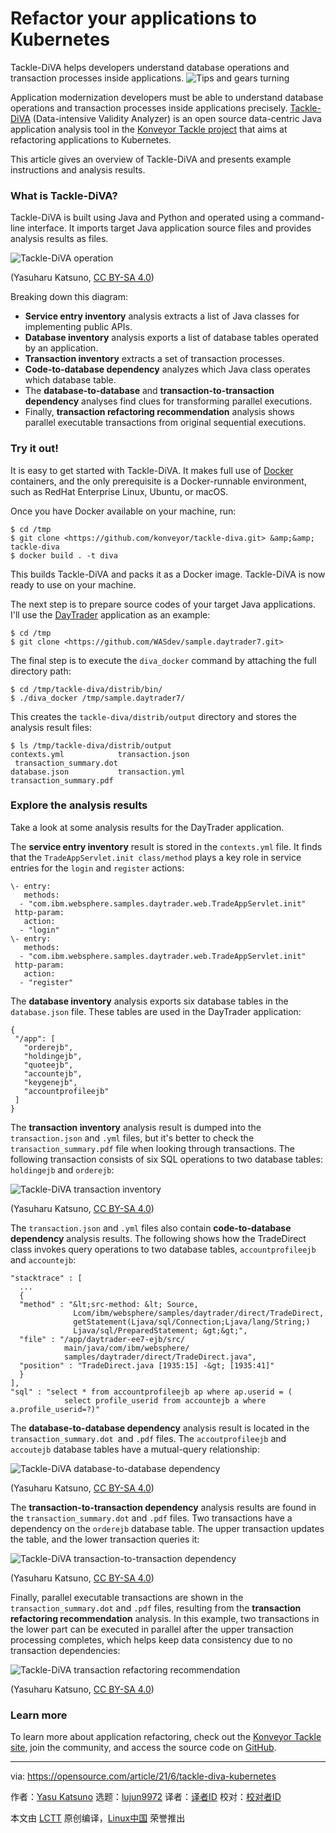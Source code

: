 [#]: subject: (Refactor your applications to Kubernetes)
[#]: via: (https://opensource.com/article/21/6/tackle-diva-kubernetes)
[#]: author: (Yasu Katsuno https://opensource.com/users/yasu-katsuno)
[#]: collector: (lujun9972)
[#]: translator: ( )
[#]: reviewer: ( )
[#]: publisher: ( )
[#]: url: ( )

Refactor your applications to Kubernetes
======
Tackle-DiVA helps developers understand database operations and
transaction processes inside applications.
![Tips and gears turning][1]

Application modernization developers must be able to understand database operations and transaction processes inside applications precisely. [Tackle-DiVA][2] (Data-intensive Validity Analyzer) is an open source data-centric Java application analysis tool in the [Konveyor Tackle project][3] that aims at refactoring applications to Kubernetes.

This article gives an overview of Tackle-DiVA and presents example instructions and analysis results.

### What is Tackle-DiVA?

Tackle-DiVA is built using Java and Python and operated using a command-line interface. It imports target Java application source files and provides analysis results as files.

![Tackle-DiVA operation][4]

(Yasuharu Katsuno, [CC BY-SA 4.0][5])

Breaking down this diagram:

  * **Service entry inventory** analysis extracts a list of Java classes for implementing public APIs.
  * **Database inventory** analysis exports a list of database tables operated by an application.
  * **Transaction inventory** extracts a set of transaction processes.
  * **Code-to-database dependency** analyzes which Java class operates which database table.
  * The **database-to-database** and **transaction-to-transaction dependency** analyses find clues for transforming parallel executions.
  * Finally, **transaction refactoring recommendation** analysis shows parallel executable transactions from original sequential executions.



### Try it out!

It is easy to get started with Tackle-DiVA. It makes full use of [Docker][6] containers, and the only prerequisite is a Docker-runnable environment, such as RedHat Enterprise Linux, Ubuntu, or macOS.

Once you have Docker available on your machine, run:


```
$ cd /tmp
$ git clone <https://github.com/konveyor/tackle-diva.git> &amp;&amp; tackle-diva
$ docker build . -t diva
```

This builds Tackle-DiVA and packs it as a Docker image. Tackle-DiVA is now ready to use on your machine.

The next step is to prepare source codes of your target Java applications. I'll use the [DayTrader][7] application as an example:


```
$ cd /tmp
$ git clone <https://github.com/WASdev/sample.daytrader7.git>
```

The final step is to execute the `diva_docker` command by attaching the full directory path:


```
$ cd /tmp/tackle-diva/distrib/bin/
$ ./diva_docker /tmp/sample.daytrader7/
```

This creates the `tackle-diva/distrib/output` directory and stores the analysis result files:


```
$ ls /tmp/tackle-diva/distrib/output
contexts.yml            transaction.json        transaction_summary.dot
database.json           transaction.yml         transaction_summary.pdf
```

### Explore the analysis results

Take a look at some analysis results for the DayTrader application.

The **service entry inventory** result is stored in the `contexts.yml` file. It finds that the `TradeAppServlet.init class/method` plays a key role in service entries for the `login` and `register` actions:


```
\- entry:
   methods:
  - "com.ibm.websphere.samples.daytrader.web.TradeAppServlet.init"
 http-param:
   action:
  - "login"
\- entry:
   methods:
  - "com.ibm.websphere.samples.daytrader.web.TradeAppServlet.init"
 http-param:
   action:
  - "register"
```

The **database inventory** analysis exports six database tables in the `database.json` file. These tables are used in the DayTrader application:


```
{
 "/app": [
   "orderejb",
   "holdingejb",
   "quoteejb",
   "accountejb",
   "keygenejb",
   "accountprofileejb"
 ]
}
```

The **transaction inventory** analysis result is dumped into the `transaction.json` and `.yml` files, but it's better to check the `transaction_summary.pdf` file when looking through transactions. The following transaction consists of six SQL operations to two database tables: `holdingejb` and `orderejb`:

![Tackle-DiVA transaction inventory][8]

(Yasuharu Katsuno, [CC BY-SA 4.0][5])

The `transaction.json` and `.yml` files also contain **code-to-database dependency** analysis results. The following shows how the TradeDirect class invokes query operations to two database tables, `accountprofileejb` and `accountejb`:


```
"stacktrace" : [
  ...
  {
  "method" : "&lt;src-method: &lt; Source,
              Lcom/ibm/websphere/samples/daytrader/direct/TradeDirect,
              getStatement(Ljava/sql/Connection;Ljava/lang/String;)
              Ljava/sql/PreparedStatement; &gt;&gt;",
  "file" : "/app/daytrader-ee7-ejb/src/
            main/java/com/ibm/websphere/
            samples/daytrader/direct/TradeDirect.java",
  "position" : "TradeDirect.java [1935:15] -&gt; [1935:41]"
  }
],
"sql" : "select * from accountprofileejb ap where ap.userid = (
            select profile_userid from accountejb a where a.profile_userid=?)"
```

The **database-to-database dependency** analysis result is located in the `transaction_summary.dot `and `.pdf` files. The `accoutprofileejb` and `accoutejb` database tables have a mutual-query relationship:

![Tackle-DiVA database-to-database dependency][9]

(Yasuharu Katsuno, [CC BY-SA 4.0][5])

The **transaction-to-transaction dependency** analysis results are found in the `transaction_summary.dot` and `.pdf` files. Two transactions have a dependency on the `orderejb` database table. The upper transaction updates the table, and the lower transaction queries it:

![Tackle-DiVA transaction-to-transaction dependency][10]

(Yasuharu Katsuno, [CC BY-SA 4.0][5])

Finally, parallel executable transactions are shown in the `transaction_summary.dot` and `.pdf` files, resulting from the **transaction refactoring recommendation** analysis. In this example, two transactions in the lower part can be executed in parallel after the upper transaction processing completes, which helps keep data consistency due to no transaction dependencies:

![Tackle-DiVA transaction refactoring recommendation][11]

(Yasuharu Katsuno, [CC BY-SA 4.0][5])

### Learn more

To learn more about application refactoring, check out the [Konveyor Tackle site][12], join the community, and access the source code on [GitHub][2].

--------------------------------------------------------------------------------

via: https://opensource.com/article/21/6/tackle-diva-kubernetes

作者：[Yasu Katsuno][a]
选题：[lujun9972][b]
译者：[译者ID](https://github.com/译者ID)
校对：[校对者ID](https://github.com/校对者ID)

本文由 [LCTT](https://github.com/LCTT/TranslateProject) 原创编译，[Linux中国](https://linux.cn/) 荣誉推出

[a]: https://opensource.com/users/yasu-katsuno
[b]: https://github.com/lujun9972
[1]: https://opensource.com/sites/default/files/styles/image-full-size/public/lead-images/gears_devops_learn_troubleshooting_lightbulb_tips_520.png?itok=HcN38NOk (Tips and gears turning)
[2]: https://github.com/konveyor/tackle-diva
[3]: https://www.konveyor.io/tackle
[4]: https://opensource.com/sites/default/files/uploads/tackle-diva_operation.png (Tackle-DiVA operation)
[5]: https://creativecommons.org/licenses/by-sa/4.0/
[6]: https://opensource.com/resources/what-docker
[7]: https://github.com/WASdev/sample.daytrader7
[8]: https://opensource.com/sites/default/files/uploads/tackle-diva_transaction-inventory.png (Tackle-DiVA transaction inventory)
[9]: https://opensource.com/sites/default/files/uploads/tackle-diva_dbtodb.png (Tackle-DiVA database-to-database dependency)
[10]: https://opensource.com/sites/default/files/uploads/tackle-diva_ttot.png (Tackle-DiVA transaction-to-transaction dependency)
[11]: https://opensource.com/sites/default/files/uploads/tackle-diva_transaction-refactoring.png (Tackle-DiVA transaction refactoring recommendation)
[12]: https://github.com/konveyor/tackle
